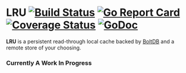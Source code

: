 # LRU [![Build Status](https://travis-ci.org/crowdriff/lru.svg?branch=master)](https://travis-ci.org/crowdriff/lru) [![Go Report Card](https://goreportcard.com/badge/github.com/crowdriff/lru)](https://goreportcard.com/report/github.com/crowdriff/lru) [![Coverage Status](https://coveralls.io/repos/github/crowdriff/lru/badge.svg?branch=master)](https://coveralls.io/github/crowdriff/lru?branch=master) [![GoDoc](https://godoc.org/github.com/crowdriff/lru?status.svg)](https://godoc.org/github.com/crowdriff/lru)

**LRU** is a persistent read-through local cache backed by [BoltDB](https://github.com/boltdb/bolt) and a remote store of your choosing.

### Currently A Work In Progress
